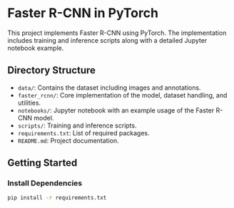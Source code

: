 # Faster R-CNN in PyTorch

This project implements Faster R-CNN using PyTorch. The implementation includes training and inference scripts along with a detailed Jupyter notebook example.

## Directory Structure

- `data/`: Contains the dataset including images and annotations.
- `faster_rcnn/`: Core implementation of the model, dataset handling, and utilities.
- `notebooks/`: Jupyter notebook with an example usage of the Faster R-CNN model.
- `scripts/`: Training and inference scripts.
- `requirements.txt`: List of required packages.
- `README.md`: Project documentation.

## Getting Started

### Install Dependencies

```bash
pip install -r requirements.txt
```
